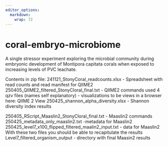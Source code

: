 ```yaml
---
editor_options: 
  markdown: 
    wrap: 72
---
```


# coral-embryo-microbiome

A single stressor experiment exploring the microbial community during
embryonic development of Montipora capitata corals when exposed to
increasing levels of PVC leachate.

Contents in zip file: 241121_StonyCoral_readcounts.xlsx - Spreadsheet
with read counts and read manifest for QIIME2
250405_QIIME2_filtered_StonyCloral_final.txt - QIIME2 commands used 4
qzv files (names self explanatory) - visualizations to be views in a
browser here: QIIME 2 View 250425_shannon_alpha_diversity.xlsx - Shannon
diversity index results

250405_RScript_Maaslin2_StonyCloral_final.txt - Maaslin2 commands
250425_metadata_only_maaslin2.txt -metadata for Maaslin2
250425_level7_x100_flipped_filtered_maalin2_input.txt - data for
Maaslin2 With these two files you should be able to recapitulate the
results Level7_filtered_organism_output - directory with final Maasin2
results
